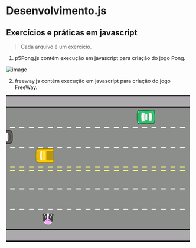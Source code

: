 # Desenvolvimento.js

<h2>Exercícios e práticas em javascript</h2>

>Cada arquivo é um exercício. 

1) p5Pong.js contém execução em javascript para criação do jogo Pong. 

![image](https://user-images.githubusercontent.com/30131172/203208948-92b61abc-c1db-4e9a-929d-8e93b28856a9.png)

2) freeway.js contém execução em javascript para criação do jogo FreeWay. 

![image](https://github.com/Roger-Kk/Desenvolvimento.js/blob/Desenvolvimento/2.PNG?raw=true)




